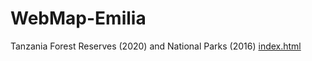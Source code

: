 # WebMap-Emilia
Tanzania Forest Reserves (2020) and National Parks (2016)
[index.html](https://github.com/user-attachments/files/23187988/index.html)
